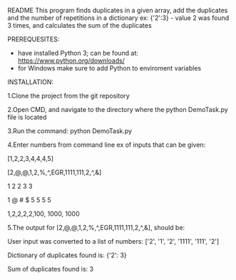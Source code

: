 README
This program finds duplicates in a given array, add the duplicates and the number of repetitions in a dictionary ex: {'2':3} - 
value 2 was found 3 times, and calculates the sum of the duplicates

PREREQUESITES: 
- have installed Python 3; can be found at: https://www.python.org/downloads/
- for Windows make sure to add Python to enviroment variables

INSTALLATION:

1.Clone the project from the git repository

2.Open CMD, and navigate to the directory where the python DemoTask.py file is located

3.Run the command: python DemoTask.py

4.Enter numbers from command line
ex of inputs that can be given:

[1,2,2,3,4,4,4,5]

[2,@,@,1,2,%,^,EGR,1111,111,2,^,&]

1 2 2 3 3

1 @ # $ 5 5 5 5

1,2,2,2,2,100, 1000, 1000

5.The output for [2,@,@,1,2,%,^,EGR,1111,111,2,^,&], should be:

User input was converted to a list of numbers: ['2', '1', '2', '1111', '111', '2']

Dictionary of duplicates found is: {'2': 3}

Sum of duplicates found is: 3

